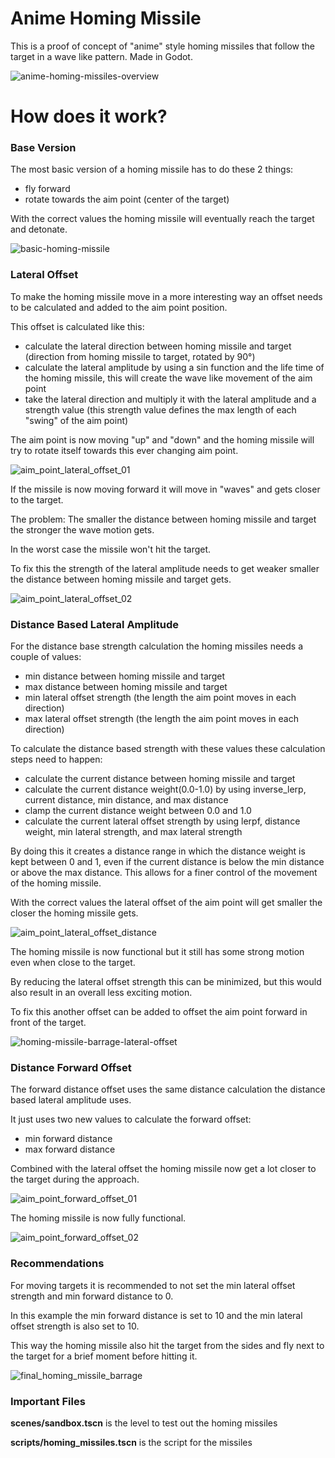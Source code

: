 # Anime Homing Missile
This is a proof of concept of "anime" style homing missiles that follow the target in a wave like pattern. Made in Godot.

![anime-homing-missiles-overview](https://github.com/MarcusMakesGames/anime-homing-missile/assets/133889324/d27539f0-e9a7-435f-951d-aafece9f97ea)

# How does it work?
### Base Version
The most basic version of a homing missile has to do these 2 things:

- fly forward
- rotate towards the aim point (center of the target)

With the correct values the homing missile will eventually reach the target and detonate.
 
![basic-homing-missile](https://github.com/MarcusMakesGames/anime-homing-missile/assets/133889324/39d9c5ce-6624-4408-8501-572de1f1bb00)

### Lateral Offset
To make the homing missile move in a more interesting way an offset needs to be calculated and added to the aim point position.

This offset is calculated like this:

- calculate the lateral direction between homing missile and target (direction from homing missile to target, rotated by 90°)
- calculate the lateral amplitude by using a sin function and the life time of the homing missile, this will create the wave like movement of the aim point
- take the lateral direction and multiply it with the lateral amplitude and a strength value (this strength value defines the max length of each "swing" of the aim point)

The aim point is now moving "up" and "down" and the homing missile will try to rotate itself towards this ever changing aim point.

![aim_point_lateral_offset_01](https://github.com/MarcusMakesGames/anime-homing-missile/assets/133889324/f0037432-ed82-4e06-be82-acea64f39061)

If the missile is now moving forward it will move in "waves" and gets closer to the target.

The problem: The smaller the distance between homing missile and target the stronger the wave motion gets.

In the worst case the missile won't hit the target.

To fix this the strength of the lateral amplitude needs to get weaker smaller the distance between homing missile and target gets.

![aim_point_lateral_offset_02](https://github.com/MarcusMakesGames/anime-homing-missile/assets/133889324/514bb08f-1c7c-4fe8-b8ce-bbd1faafd39a)

### Distance Based Lateral Amplitude
For the distance base strength calculation the homing missiles needs a couple of values:

- min distance between homing missile and target
- max distance between homing missile and target
- min lateral offset strength (the length the aim point moves in each direction)
- max lateral offset strength (the length the aim point moves in each direction)

To calculate the distance based strength with these values these calculation steps need to happen:

- calculate the current distance between homing missile and target
- calculate the current distance weight(0.0-1.0) by using inverse_lerp, current distance, min distance, and max distance
- clamp the current distance weight between 0.0 and 1.0
- calculate the current lateral offset strength by using lerpf, distance weight, min lateral strength, and max lateral strength

By doing this it creates a distance range in which the distance weight is kept between 0 and 1, even if the current distance is below the min distance or above the max distance. This allows for a finer control of the movement of the homing missile.

With the correct values the lateral offset of the aim point will get smaller the closer the homing missile gets.

![aim_point_lateral_offset_distance](https://github.com/MarcusMakesGames/anime-homing-missile/assets/133889324/5c7ab8de-0db8-4660-9a1e-6da9dcd08445)

The homing missile is now functional but it still has some strong motion even when close to the target.

By reducing the lateral offset strength this can be minimized, but this would also result in an overall less exciting motion.

To fix this another offset can be added to offset the aim point forward in front of the target.

![homing-missile-barrage-lateral-offset](https://github.com/MarcusMakesGames/anime-homing-missile/assets/133889324/21d3758c-5115-420b-84c5-c11a0dcb6044)

### Distance Forward Offset
The forward distance offset uses the same distance calculation the distance based lateral amplitude uses.

It just uses two new values to calculate the forward offset:

- min forward distance
- max forward distance

Combined with the lateral offset the homing missile now get a lot closer to the target during the approach.

![aim_point_forward_offset_01](https://github.com/MarcusMakesGames/anime-homing-missile/assets/133889324/efcfb148-79e5-4811-8f38-c2137f9ff619)

The homing missile is now fully functional.

![aim_point_forward_offset_02](https://github.com/MarcusMakesGames/anime-homing-missile/assets/133889324/aaeaff6d-c78d-4eef-bdf8-43e30ba31d5f)

### Recommendations
For moving targets it is recommended to not set the min lateral offset strength and min forward distance to 0.

In this example the min forward distance is set to 10 and the min lateral offset strength is also set to 10.

This way the homing missile also hit the target from the sides and fly next to the target for a brief moment before hitting it.

![final_homing_missile_barrage](https://github.com/MarcusMakesGames/anime-homing-missile/assets/133889324/1ca17193-95e0-4fdb-95b1-59b3d292e55e)

### Important Files
**scenes/sandbox.tscn** is the level to test out the homing missiles

**scripts/homing_missiles.tscn** is the script for the missiles
